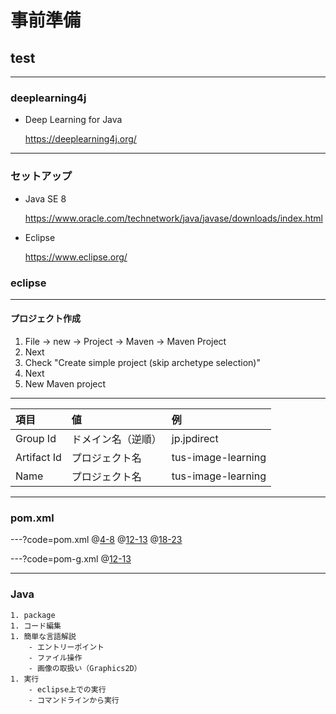 # 事前準備
## test
---
### deeplearning4j
- Deep Learning for Java

  https://deeplearning4j.org/
---
### セットアップ
- Java SE 8

  https://www.oracle.com/technetwork/java/javase/downloads/index.html

- Eclipse

  https://www.eclipse.org/

### eclipse
---
#### プロジェクト作成
1. File → new → Project → Maven → Maven Project
1. Next
1. Check "Create simple project (skip archetype selection)"
1. Next
1. New Maven project
---

|項目|値|例|
|:--|:--|:--|
|Group Id|ドメイン名（逆順）|jp.jpdirect|
|Artifact Id|プロジェクト名|tus-image-learning|
|Name|プロジェクト名|tus-image-learning|

---
### pom.xml

---?code=pom.xml
@[4-8](プロジェクト作成時に入力した値)
@[12-13](GPU非搭載)
@[18-23](バージョン指定)

---?code=pom-g.xml
@[12-13](GPU搭載)

---
### Java
    1. package
    1. コード編集
    1. 簡単な言語解説
        - エントリーポイント
        - ファイル操作
        - 画像の取扱い（Graphics2D）
    1. 実行
        - eclipse上での実行
        - コマンドラインから実行
